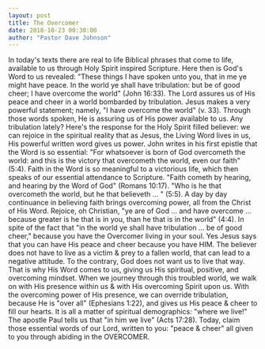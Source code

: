 ```yaml
---
layout: post
title: The Overcomer
date: 2018-10-23 00:30:00
author: "Pastor Dave Johnson"
---
```


In today's texts there are real to life Biblical phrases that come to life, available to us through Holy Spirit inspired Scripture. Here then is God's Word to us revealed: "These things I have spoken unto you, that in me ye might have peace. In the world ye shall have tribulation: but be of good cheer; I have overcome the world" (John 16:33). The Lord assures us of His peace and cheer in a world bombarded by tribulation. Jesus makes a very powerful statement; namely, "I have overcome the world" (v. 33). Through those words spoken, He is assuring us of His power available to us. Any tribulation lately? Here's the response for the Holy Spirit filled believer: we can rejoice in the spiritual reality that as Jesus, the Living Word lives in us, His powerful written word gives us power. John writes in his first epistle that the Word is so essential: "For whatsoever is born of God overcometh the world: and this is the victory that overcometh the world, even our faith" (5:4). Faith in the Word is so meaningful to a victorious life, which then speaks of our essential attendance to Scripture. "Faith cometh by hearing, and hearing by the Word of God" (Romans 10:17). "Who is he that overcometh the world, but he that believeth ... " (5:5). A day by day continuance in believing faith brings overcoming power, all from the Christ of His Word. Rejoice, oh Christian, "ye are of God ... and have overcome ... because greater is he that is in you, than he that is in the world" (4:4). In spite of the fact that "in the world ye shall have tribulation ... be of good cheer," because you have the Overcomer living in your soul. Yes Jesus says that you can have His peace and cheer because you have HIM. The believer does not have to live as a victim & prey to a fallen world, that can lead to a negative attitude. To the contrary, God does not want us to live that way. That is why His Word comes to us, giving us His spiritual, positive, and overcoming mindset. When we journey through this troubled world, we walk on with His presence within us & with His overcoming Spirit upon us. With the overcoming power of His presence, we can override tribulation, because He is "over all" (Ephesians 1:22), and gives us His peace & cheer to fill our hearts. It is all a matter of spiritual demographics: "where we live!" The apostle Paul tells us that "in him we live" (Acts 17:28). Today, claim those essential words of our Lord, written to you: "peace & cheer" all given to you through abiding in the OVERCOMER.
